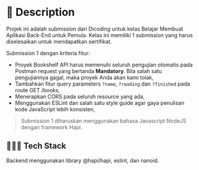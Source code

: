 # 📃 Description

Projek ini adalah submission dari Dicoding untuk kelas Belajar Membuat Aplikasi Back-End untuk Pemula. Kelas ini memiliki 1 submission yang harus diselesaikan untuk mendapatkan sertifikat.

Submission 1 dengan kriteria fitur:

- Proyek Bookshelf API harus memenuhi seluruh pengujian otomatis pada Postman request yang bertanda **Mandatory**. Bila salah satu pengujiannya gagal, maka proyek Anda akan kami tolak,
- Tambahkan fitur query parameters `?name`, `?reading` dan `?finished` pada route GET /books,
- Menerapkan CORS pada seluruh resource yang ada,
- Menggunakan ESLint dan salah satu style guide agar gaya penulisan kode JavaScript lebih konsisten,

> Submission 1 diharuskan menggunakan bahasa Javascript NodeJS dengan framework Hapi.
## 👨🏻‍💻 Tech Stack

Backend menggunakan library @hapi/hapi, eslint, dan nanoid.
